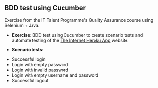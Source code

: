 ## BDD test using Cucumber

Exercise from the IT Talent Programme's Quality Assurance course using Selenium + Java. 

* **Exercise:** BDD test using Cucumber to create scenario tests and automate testing of the [The Internet Heroku App](https://the-internet.herokuapp.com/login) website.

* **Scenario tests:**
- Successful login
- Login with empty password
- Login with invalid password
- Login with empty username and password
- Successful logout